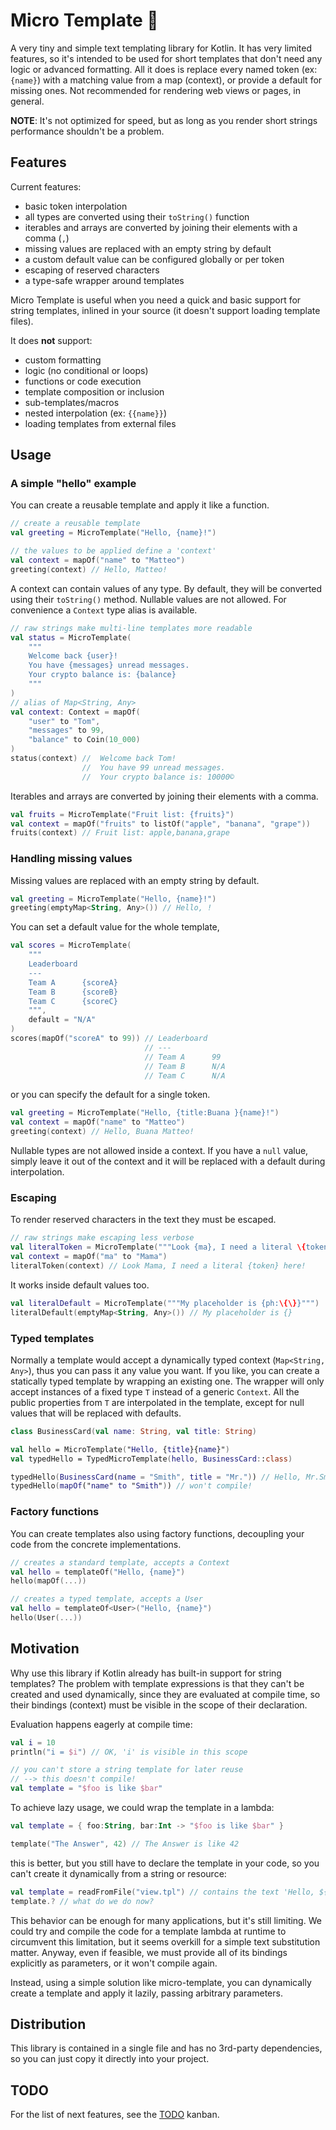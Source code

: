 # Micro Template 📃

A very tiny and simple text templating library for Kotlin. It has very limited features, so it's intended to be used for short templates that don't need any logic or advanced formatting. All it does is replace every named token (ex: `{name}`) with a matching value from a map (context), or provide a default for missing ones. Not recommended for rendering web views or pages, in general. 

**NOTE**: It's not optimized for speed, but as long as you render short strings performance shouldn't be a problem.

## Features

Current features:
- basic token interpolation
- all types are converted using their `toString()` function
- iterables and arrays are converted by joining their elements with a comma (`,`)
- missing values are replaced with an empty string by default
- a custom default value can be configured globally or per token
- escaping of reserved characters
- a type-safe wrapper around templates

Micro Template is useful when you need a quick and basic support for string templates, inlined in your source (it doesn't support loading template files).

It does **not** support:
- custom formatting
- logic (no conditional or loops)
- functions or code execution
- template composition or inclusion
- sub-templates/macros
- nested interpolation (ex: `{{name}}`)
- loading templates from external files

## Usage

### A simple "hello" example

You can create a reusable template and apply it like a function.

```kotlin
// create a reusable template
val greeting = MicroTemplate("Hello, {name}!")

// the values to be applied define a 'context'
val context = mapOf("name" to "Matteo")
greeting(context) // Hello, Matteo!
```

A context can contain values of any type. By default, they will be converted using their `toString()` method. Nullable values are not allowed. 
For convenience a `Context` type alias is available.


```kotlin
// raw strings make multi-line templates more readable
val status = MicroTemplate(
    """
    Welcome back {user}! 
    You have {messages} unread messages. 
    Your crypto balance is: {balance}
    """
)
// alias of Map<String, Any>
val context: Context = mapOf(
    "user" to "Tom",
    "messages" to 99,
    "balance" to Coin(10_000)
)
status(context) //  Welcome back Tom! 
                //  You have 99 unread messages.
                //  Your crypto balance is: 10000©
```

Iterables and arrays are converted by joining their elements with a comma.

```kotlin
val fruits = MicroTemplate("Fruit list: {fruits}")
val context = mapOf("fruits" to listOf("apple", "banana", "grape"))
fruits(context) // Fruit list: apple,banana,grape
```

### Handling missing values

Missing values are replaced with an empty string by default.

```kotlin
val greeting = MicroTemplate("Hello, {name}!")
greeting(emptyMap<String, Any>()) // Hello, !
```

You can set a default value for the whole template,

```kotlin
val scores = MicroTemplate(
    """
    Leaderboard
    ---
    Team A      {scoreA}
    Team B      {scoreB}
    Team C      {scoreC}
    """,
    default = "N/A"
)
scores(mapOf("scoreA" to 99)) // Leaderboard
                              // ---
                              // Team A      99
                              // Team B      N/A
                              // Team C      N/A
```

or you can specify the default for a single token.

```kotlin
val greeting = MicroTemplate("Hello, {title:Buana }{name}!")
val context = mapOf("name" to "Matteo")
greeting(context) // Hello, Buana Matteo!
```

Nullable types are not allowed inside a context. If you have a `null` value, simply leave it out of the context and it will be replaced with a default during interpolation.

### Escaping 

To render reserved characters in the text they must be escaped.

```kotlin
// raw strings make escaping less verbose
val literalToken = MicroTemplate("""Look {ma}, I need a literal \{token\} here!""")
val context = mapOf("ma" to "Mama")
literalToken(context) // Look Mama, I need a literal {token} here!
```

It works inside default values too. 

```kotlin
val literalDefault = MicroTemplate("""My placeholder is {ph:\{\}}""")
literalDefault(emptyMap<String, Any>()) // My placeholder is {}
```

### Typed templates

Normally a template would accept a dynamically typed context (`Map<String, Any>`), thus you can pass it any value you want.
If you like, you can create a statically typed template by wrapping an existing one. The wrapper will only accept instances of a fixed type `T` instead of a generic `Context`. All the public properties from `T` are interpolated in the template, except for null values that will be replaced with defaults.

```kotlin
class BusinessCard(val name: String, val title: String)

val hello = MicroTemplate("Hello, {title}{name}")
val typedHello = TypedMicroTemplate(hello, BusinessCard::class)

typedHello(BusinessCard(name = "Smith", title = "Mr.")) // Hello, Mr.Smith
typedHello(mapOf("name" to "Smith")) // won't compile!
```

### Factory functions

You can create templates also using factory functions, decoupling your code from the concrete implementations.

```kotlin
// creates a standard template, accepts a Context
val hello = templateOf("Hello, {name}")
hello(mapOf(...))

// creates a typed template, accepts a User 
val hello = templateOf<User>("Hello, {name}")
hello(User(...))
```

## Motivation

Why use this library if Kotlin already has built-in support for string templates? The problem with template expressions is that they can't be created and used dynamically, since they are evaluated at compile time, so their bindings (context) must be visible in the scope of their declaration.

Evaluation happens eagerly at compile time:

```kotlin
val i = 10
println("i = $i") // OK, 'i' is visible in this scope

// you can't store a string template for later reuse
// --> this doesn't compile!
val template = "$foo is like $bar"
```

To achieve lazy usage, we could wrap the template in a lambda:

```kotlin
val template = { foo:String, bar:Int -> "$foo is like $bar" }

template("The Answer", 42) // The Answer is like 42
```

this is better, but you still have to declare the template in your code, so you can't create it dynamically from a string or  resource:

```kotlin
val template = readFromFile("view.tpl") // contains the text 'Hello, ${user}!'
template.? // what do we do now? 
```

This behavior can be enough for many applications, but it's still limiting. We could try and compile the code for a template lambda at runtime to circumvent this limitation, but it seems overkill for a simple text substitution matter. Anyway, even if feasible, we must provide all of its bindings explicitly as parameters, or it won't compile again.

Instead, using a simple solution like micro-template, you can dynamically create a template and apply it lazily, passing arbitrary parameters.

## Distribution

This library is contained in a single file and has no 3rd-party dependencies, so you can just copy it directly into your project.

## TODO

For the list of next features, see the [TODO](https://github.com/polarene/micro-template/projects/1) kanban.  
